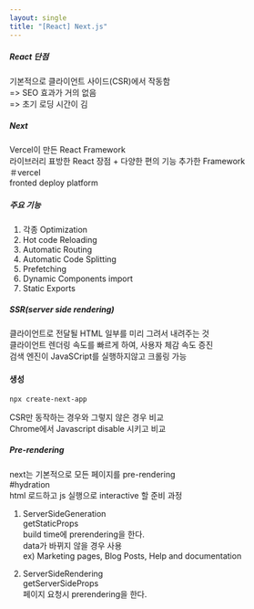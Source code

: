 ```yaml
---
layout: single
title: "[React] Next.js"
---
```

##### React 단점    
기본적으로 클라이언트 사이드(CSR)에서 작동함   
=> SEO 효과가 거의 없음     
=> 초기 로딩 시간이 김    
   
##### Next
Vercel이 만든 React Framework   
라이브러리 표방한 React 장점 + 다양한 편의 기능 추가한 Framework   
＃vercel   
fronted deploy platform   
   
##### 주요 기능   
1. 각종 Optimization   
2. Hot code Reloading
3. Automatic Routing
4. Automatic Code Splitting
5. Prefetching
6. Dynamic Components import
7. Static Exports
   
##### SSR(server side rendering)   
클라이언트로 전달될 HTML 일부를 미리 그려서 내려주는 것   
클라이언트 렌더링 속도를 빠르게 하여, 사용자 체감 속도 증진   
검색 엔진이 JavaSCript를 실행하지않고 크롤링 가능   
   
#### 생성     
```
npx create-next-app
```
   
CSR만 동작하는 경우와 그렇지 않은 경우 비교   
Chrome에서 Javascript disable 시키고 비교   
   
##### Pre-rendering     
next는 기본적으로 모든 페이지를 pre-rendering   
#hydration   
html 로드하고 js 실행으로 interactive 할 준비 과정   
1. ServerSideGeneration   
getStaticProps   
build time에 prerendering을 한다.   
data가 바뀌지 않을 경우 사용   
ex) Marketing pages, Blog Posts, Help and documentation   
   
2. ServerSideRendering   
getServerSideProps   
페이지 요청시 prerendering을 한다.     